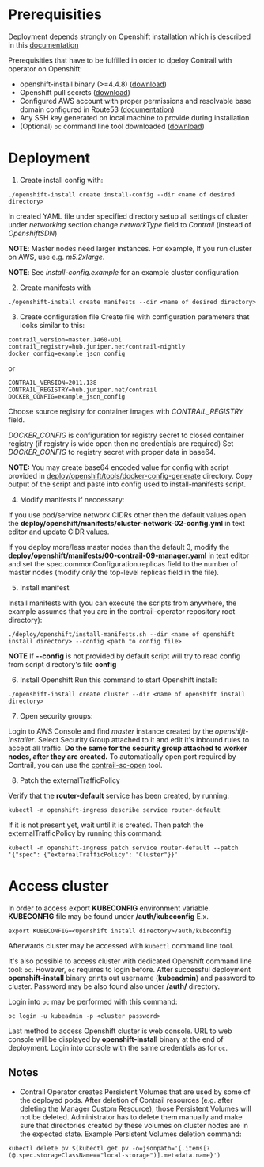 # Prerequisities
Deployment depends strongly on Openshift installation which is described in this [documentation](https://docs.openshift.com/container-platform/4.1/installing/installing_aws/installing-aws-customizations.html)

Prerequisities that have to be fulfilled in order to dpeloy Contrail with operator on Openshift:
* openshift-install binary (>=4.4.8) ([download](https://cloud.redhat.com/openshift/install))
* Openshift pull secrets ([download](https://cloud.redhat.com/openshift/install/pull-secret))
* Configured AWS account with proper permissions and resolvable base domain configured in Route53 ([documentation](https://docs.openshift.com/container-platform/4.3/installing/installing_aws/installing-aws-account.html#installing-aws-account))
* Any SSH key generated on local machine to provide during installation
* (Optional) `oc` command line tool downloaded ([download](https://cloud.redhat.com/openshift/install))

# Deployment

1. Create install config with:
```
./openshift-install create install-config --dir <name of desired directory>
```
In created YAML file under specified directory setup all settings of cluster
under *networking* section change *networkType* field to *Contrail* (instead of *OpenshiftSDN*)

**NOTE**: Master nodes need larger instances.
For example, If you run cluster on AWS, use e.g. *m5.2xlarge*.

**NOTE**: See *install-config.example* for an example cluster configuration

2. Create manifests with
```
./openshift-install create manifests --dir <name of desired directory>
```

3. Create configuration file
Create file with configuration parameters that looks similar to this:
```
contrail_version=master.1460-ubi
contrail_registry=hub.juniper.net/contrail-nightly
docker_config=example_json_config
```
or
```
CONTRAIL_VERSION=2011.138
CONTRAIL_REGISTRY=hub.juniper.net/contrail
DOCKER_CONFIG=example_json_config
```

Choose source registry for container images with *CONTRAIL_REGISTRY* field.

*DOCKER_CONFIG* is configuration for registry secret to closed container registry (if registry is wide open then no credentials are required)
Set *DOCKER_CONFIG* to registry secret with proper data in base64.

**NOTE:** You may create base64 encoded value for config with script provided in [deploy/openshift/tools/docker-config-generate](tools/docker-config-generate) directory.
Copy output of the script and paste into config used to install-manifests script.

4. Modify manifests if neccessary:

If you use pod/service network CIDRs other then the default values open the  **deploy/openshift/manifests/cluster-network-02-config.yml** in text editor and update CIDR values.

If you deploy more/less master nodes than the default 3, modify the **deploy/openshift/manifests/00-contrail-09-manager.yaml** in text editor and set the
spec.commonConfiguration.replicas field to the number of master nodes (modify only the top-level replicas field in the file).

5. Install manifest

Install manifests with (you can execute the scripts from anywhere, the example assumes that you are in the contrail-operator repository root directory):
```
./deploy/openshift/install-manifests.sh --dir <name of openshift install directory> --config <path to config file>
```
**NOTE** If **--config** is not provided by default script will try to read config from script directory's file **config**

6. Install Openshift
Run this command to start Openshift install:
```
./openshift-install create cluster --dir <name of openshift install directory>
```

7. Open security groups:

Login to AWS Console and find *master* instance created by the *openshift-installer*. Select Security Group attached to it and edit it's inbound rules to accept all traffic. **Do the same for the security group attached to worker nodes, after they are created.** To automatically open port required by Contrail, you can use the [contrail-sc-open](tools/contrail-sc-open/) tool. 


8. Patch the externalTrafficPolicy

Verify that the **router-default** service has been created, by running:
```
kubectl -n openshift-ingress describe service router-default
```
If it is not present yet, wait until it is created. Then patch the externalTrafficPolicy by running this command:

```
kubectl -n openshift-ingress patch service router-default --patch '{"spec": {"externalTrafficPolicy": "Cluster"}}'
```

# Access cluster
In order to access export **KUBECONFIG** environment variable.
**KUBECONFIG** file may be found under **<Openshift install directory>/auth/kubeconfig**
E.x.
```
export KUBECONFIG=<Openshift install directory>/auth/kubeconfig
```
Afterwards cluster may be accessed with `kubectl` command line tool.

It's also possible to access cluster with dedicated Openshift command line tool: `oc`.
However, `oc` requires to login before.
After successful deployment **openshift-install** binary prints out username (**kubeadmin**) and password to cluster.
Password may be also found also under **<Openshift install directory>/auth/** directory.

Login into `oc` may be performed with this command:
```
oc login -u kubeadmin -p <cluster password>
```

Last method to access Openshift cluster is web console.
URL to web console will be displayed by **openshift-install** binary at the end of deployment.
Login into console with the same credentials as for `oc`.

## Notes

* Contrail Operator creates Persistent Volumes that are used by some of the deployed pods. After deletion of Contrail resources (e.g. after deleting the Manager Custom Resource), those Persistent Volumes will not be deleted. Administrator has to delete them manually and make sure that directories created by these volumes on cluster nodes are in the expected state. Example Persistent Volumes deletion command:
```
kubectl delete pv $(kubectl get pv -o=jsonpath='{.items[?(@.spec.storageClassName=="local-storage")].metadata.name}')
